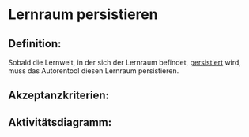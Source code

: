 # Lernraum persistieren

## Definition:

Sobald die Lernwelt, in der sich der Lernraum befindet, [persistiert](ASE6.md) wird, muss das Autorentool diesen
Lernraum persistieren.

## Akzeptanzkriterien:

## Aktivitätsdiagramm:


